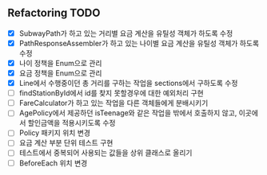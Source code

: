 ## Refactoring TODO

- [x] SubwayPath가 하고 있는 거리별 요금 계산을 유틸성 객체가 하도록 수정
- [x] PathResponseAssembler가 하고 있는 나이별 요금 계산을 유틸성 객체가 하도록 수정
- [x] 나이 정책을 Enum으로 관리
- [x] 요금 정책을 Enum으로 관리
- [x] Line에서 수행중이던 총 거리를 구하는 작업을 sections에서 구하도록 수정
- [ ] findStationById에서 id를 찾지 못할경우에 대한 예외처리 구현
- [ ] FareCalculator가 하고 있는 작업을 다른 객체들에게 분배시키기
- [ ] AgePolicy에서 제공하던 isTeenage와 같은 작업을 밖에서 호출하지 않고, 이곳에서 할인금액을 적용시키도록 수정
- [ ] Policy 패키지 위치 변경
- [ ] 요금 계산 부분 단위 테스트 구현
- [ ] 테스트에서 중복되어 사용되는 값들을 상위 클래스로 올리기
- [ ] BeforeEach 위치 변경
